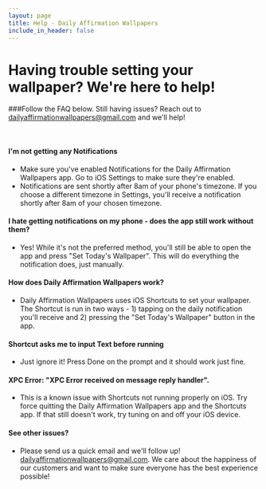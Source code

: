 ```yaml
---
layout: page
title: Help - Daily Affirmation Wallpapers
include_in_header: false
---
```


# Having trouble setting your wallpaper? We're here to help! 

###Follow the FAQ below. Still having issues? Reach out to dailyaffirmationwallpapers@gmail.com and we'll help!


<br>


#### I'm not getting any Notifications
- Make sure you've enabled Notifications for the Daily Affirmation Wallpapers app. Go to iOS Settings to make sure they're enabled.
- Notifications are sent shortly after 8am of your phone's timezone. If you choose a different timezone in Settings, you'll receive a notification shortly after 8am of your chosen timezone.

#### I hate getting notifications on my phone - does the app still work without them?
- Yes! While it's not the preferred method, you'll still be able to open the app and press "Set Today's Wallpaper". This will do everything the notification does, just manually.

#### How does Daily Affirmation Wallpapers work?
- Daily Affirmation Wallpapers uses iOS Shortcuts to set your wallpaper. The Shortcut is run in two ways - 1) tapping on the daily notification you'll receive and 2) pressing the "Set Today's Wallpaper" button in the app.

#### Shortcut asks me to input Text before running
- Just ignore it! Press Done on the prompt and it should work just fine. 

#### XPC Error: "XPC Error received on message reply handler".
- This is a known issue with Shortcuts not running properly on iOS. Try force quitting the Daily Affirmation Wallpapers app and the Shortcuts app. If that still doesn't work, try tuning on and off your iOS device. 

#### See other issues?
- Please send us a quick email and we'll follow up! dailyaffirmationwallpapers@gmail.com. We care about the happiness of our customers and want to make sure everyone has the best experience possible!
